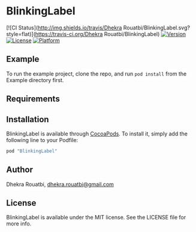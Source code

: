 # BlinkingLabel

[![CI Status](http://img.shields.io/travis/Dhekra Rouatbi/BlinkingLabel.svg?style=flat)](https://travis-ci.org/Dhekra Rouatbi/BlinkingLabel)
[![Version](https://img.shields.io/cocoapods/v/BlinkingLabel.svg?style=flat)](http://cocoapods.org/pods/BlinkingLabel)
[![License](https://img.shields.io/cocoapods/l/BlinkingLabel.svg?style=flat)](http://cocoapods.org/pods/BlinkingLabel)
[![Platform](https://img.shields.io/cocoapods/p/BlinkingLabel.svg?style=flat)](http://cocoapods.org/pods/BlinkingLabel)

## Example

To run the example project, clone the repo, and run `pod install` from the Example directory first.

## Requirements

## Installation

BlinkingLabel is available through [CocoaPods](http://cocoapods.org). To install
it, simply add the following line to your Podfile:

```ruby
pod "BlinkingLabel"
```

## Author

Dhekra Rouatbi, dhekra.rouatbi@gmail.com

## License

BlinkingLabel is available under the MIT license. See the LICENSE file for more info.
